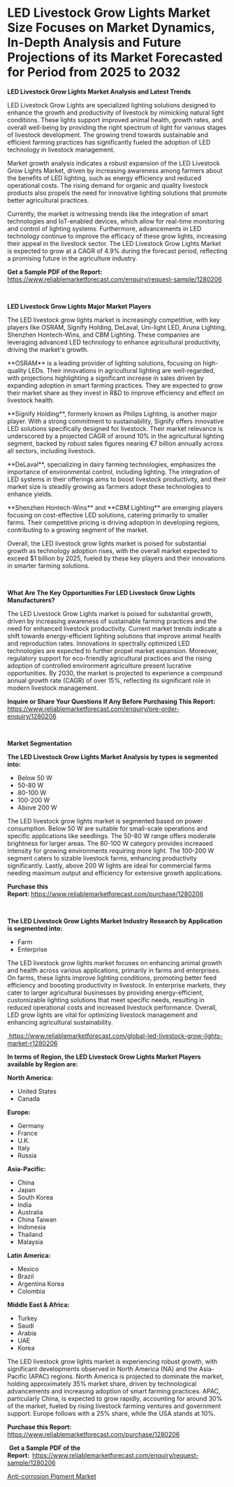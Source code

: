 <p><h1>LED Livestock Grow Lights Market Size Focuses on Market Dynamics, In-Depth Analysis and Future Projections of its Market Forecasted for Period from 2025 to 2032</h1></p><p><strong>LED Livestock Grow Lights Market Analysis and Latest Trends</strong></p>
<p><p>LED Livestock Grow Lights are specialized lighting solutions designed to enhance the growth and productivity of livestock by mimicking natural light conditions. These lights support improved animal health, growth rates, and overall well-being by providing the right spectrum of light for various stages of livestock development. The growing trend towards sustainable and efficient farming practices has significantly fueled the adoption of LED technology in livestock management.</p><p>Market growth analysis indicates a robust expansion of the LED Livestock Grow Lights Market, driven by increasing awareness among farmers about the benefits of LED lighting, such as energy efficiency and reduced operational costs. The rising demand for organic and quality livestock products also propels the need for innovative lighting solutions that promote better agricultural practices.</p><p>Currently, the market is witnessing trends like the integration of smart technologies and IoT-enabled devices, which allow for real-time monitoring and control of lighting systems. Furthermore, advancements in LED technology continue to improve the efficacy of these grow lights, increasing their appeal in the livestock sector. The LED Livestock Grow Lights Market is expected to grow at a CAGR of 4.9% during the forecast period, reflecting a promising future in the agriculture industry.</p></p>
<p><strong>Get a Sample PDF of the Report:&nbsp;</strong> <a href="https://www.reliablemarketforecast.com/enquiry/request-sample/1280206?utm_campaign=2277&utm_medium=2&utm_source=Github&utm_content=ia&utm_term=24032025&utm_id=led-livestock-grow-lights">https://www.reliablemarketforecast.com/enquiry/request-sample/1280206</a></p>
<p>&nbsp;</p>
<p><strong>LED Livestock Grow Lights Major Market Players</strong></p>
<p><p>The LED livestock grow lights market is increasingly competitive, with key players like OSRAM, Signify Holding, DeLaval, Uni-light LED, Aruna Lighting, Shenzhen Hontech-Wins, and CBM Lighting. These companies are leveraging advanced LED technology to enhance agricultural productivity, driving the market's growth.</p><p>**OSRAM** is a leading provider of lighting solutions, focusing on high-quality LEDs. Their innovations in agricultural lighting are well-regarded, with projections highlighting a significant increase in sales driven by expanding adoption in smart farming practices. They are expected to grow their market share as they invest in R&D to improve efficiency and effect on livestock health.</p><p>**Signify Holding**, formerly known as Philips Lighting, is another major player. With a strong commitment to sustainability, Signify offers innovative LED solutions specifically designed for livestock. Their market relevance is underscored by a projected CAGR of around 10% in the agricultural lighting segment, backed by robust sales figures nearing €7 billion annually across all sectors, including livestock.</p><p>**DeLaval**, specializing in dairy farming technologies, emphasizes the importance of environmental control, including lighting. The integration of LED systems in their offerings aims to boost livestock productivity, and their market size is steadily growing as farmers adopt these technologies to enhance yields.</p><p>**Shenzhen Hontech-Wins** and **CBM Lighting** are emerging players focusing on cost-effective LED solutions, catering primarily to smaller farms. Their competitive pricing is driving adoption in developing regions, contributing to a growing segment of the market. </p><p>Overall, the LED livestock grow lights market is poised for substantial growth as technology adoption rises, with the overall market expected to exceed $1 billion by 2025, fueled by these key players and their innovations in smarter farming solutions.</p></p>
<p>&nbsp;</p>
<p><strong>What Are The Key Opportunities For LED Livestock Grow Lights Manufacturers?</strong></p>
<p><p>The LED Livestock Grow Lights market is poised for substantial growth, driven by increasing awareness of sustainable farming practices and the need for enhanced livestock productivity. Current market trends indicate a shift towards energy-efficient lighting solutions that improve animal health and reproduction rates. Innovations in spectrally optimized LED technologies are expected to further propel market expansion. Moreover, regulatory support for eco-friendly agricultural practices and the rising adoption of controlled environment agriculture present lucrative opportunities. By 2030, the market is projected to experience a compound annual growth rate (CAGR) of over 15%, reflecting its significant role in modern livestock management.</p></p>
<p><strong>Inquire or Share Your Questions If Any Before Purchasing This Report:</strong> <a href="https://www.reliablemarketforecast.com/enquiry/pre-order-enquiry/1280206?utm_campaign=2277&utm_medium=2&utm_source=Github&utm_content=ia&utm_term=24032025&utm_id=led-livestock-grow-lights">https://www.reliablemarketforecast.com/enquiry/pre-order-enquiry/1280206</a></p>
<p>&nbsp;</p>
<p><strong>Market Segmentation</strong></p>
<p><strong>The LED Livestock Grow Lights Market Analysis by types is segmented into:</strong></p>
<p><ul><li>Below 50 W</li><li>50-80 W</li><li>80-100 W</li><li>100-200 W</li><li>Above 200 W</li></ul></p>
<p><p>The LED livestock grow lights market is segmented based on power consumption. Below 50 W are suitable for small-scale operations and specific applications like seedlings. The 50-80 W range offers moderate brightness for larger areas. The 80-100 W category provides increased intensity for growing environments requiring more light. The 100-200 W segment caters to sizable livestock farms, enhancing productivity significantly. Lastly, above 200 W lights are ideal for commercial farms needing maximum output and efficiency for extensive growth applications.</p></p>
<p><strong>Purchase this Report:&nbsp;</strong><a href="https://www.reliablemarketforecast.com/purchase/1280206?utm_campaign=2277&utm_medium=2&utm_source=Github&utm_content=ia&utm_term=24032025&utm_id=led-livestock-grow-lights">https://www.reliablemarketforecast.com/purchase/1280206</a></p>
<p>&nbsp;</p>
<p><strong>The LED Livestock Grow Lights Market Industry Research by Application is segmented into:</strong></p>
<p><ul><li>Farm</li><li>Enterprise</li></ul></p>
<p><p>The LED livestock grow lights market focuses on enhancing animal growth and health across various applications, primarily in farms and enterprises. On farms, these lights improve lighting conditions, promoting better feed efficiency and boosting productivity in livestock. In enterprise markets, they cater to larger agricultural businesses by providing energy-efficient, customizable lighting solutions that meet specific needs, resulting in reduced operational costs and increased livestock performance. Overall, LED grow lights are vital for optimizing livestock management and enhancing agricultural sustainability.</p></p>
<p><a href="https://www.reliablemarketforecast.com/global-led-livestock-grow-lights-market-r1280206?utm_campaign=2277&utm_medium=2&utm_source=Github&utm_content=ia&utm_term=24032025&utm_id=led-livestock-grow-lights">&nbsp;https://www.reliablemarketforecast.com/global-led-livestock-grow-lights-market-r1280206</a></p>
<p><strong>In terms of Region, the LED Livestock Grow Lights Market Players available by Region are:</strong></p>
<p>
    <p> <strong> North America: </strong>
        <ul>
            <li>United States</li>
            <li>Canada</li>
        </ul>
        </p> 
    <p> <strong> Europe: </strong>
        <ul>
            <li>Germany</li>
            <li>France</li>
            <li>U.K.</li>
            <li>Italy</li>
            <li>Russia</li>
        </ul>
        </p> 
    <p> <strong> Asia-Pacific: </strong>
        <ul>
            <li>China</li>
            <li>Japan</li>
            <li>South Korea</li>
            <li>India</li>
            <li>Australia</li>
            <li>China Taiwan</li>
            <li>Indonesia</li>
            <li>Thailand</li>
            <li>Malaysia</li>
        </ul>
        </p> 
    <p> <strong> Latin America: </strong>
        <ul>
            <li>Mexico</li>
            <li>Brazil</li>
            <li>Argentina Korea</li>
            <li>Colombia</li>
        </ul>
        </p> 
    <p> <strong> Middle East & Africa: </strong>
        <ul>
            <li>Turkey</li>
            <li>Saudi</li>
            <li>Arabia</li>
            <li>UAE</li>
            <li>Korea</li>
        </ul>
    </p>
    </p>
<p><p>The LED livestock grow lights market is experiencing robust growth, with significant developments observed in North America (NA) and the Asia-Pacific (APAC) regions. North America is projected to dominate the market, holding approximately 35% market share, driven by technological advancements and increasing adoption of smart farming practices. APAC, particularly China, is expected to grow rapidly, accounting for around 30% of the market, fueled by rising livestock farming ventures and government support. Europe follows with a 25% share, while the USA stands at 10%.</p></p>
<p><strong>Purchase this Report: </strong><a href="https://www.reliablemarketforecast.com/purchase/1280206?utm_campaign=2277&utm_medium=2&utm_source=Github&utm_content=ia&utm_term=24032025&utm_id=led-livestock-grow-lights">https://www.reliablemarketforecast.com/purchase/1280206</a></p>
<p>&nbsp;<strong>Get a Sample PDF of the Report:&nbsp;&nbsp;</strong><a href="https://www.reliablemarketforecast.com/enquiry/request-sample/1280206?utm_campaign=2277&utm_medium=2&utm_source=Github&utm_content=ia&utm_term=24032025&utm_id=led-livestock-grow-lights">https://www.reliablemarketforecast.com/enquiry/request-sample/1280206</a></p>
<p><strong></strong></p>
<p><p><a href="https://github.com/abbislposival/Market-Research-Report-List-2/blob/main/anti-corrosion-pigment-market.md?utm_campaign=2277&utm_medium=2&utm_source=Github&utm_content=ia&utm_term=24032025&utm_id=led-livestock-grow-lights">Anti-corrosion Pigment Market</a></p></p>